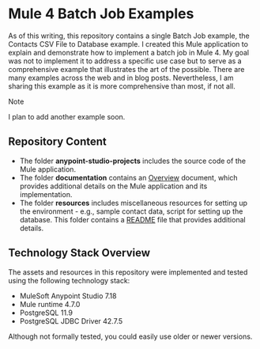 # Mule 4 Batch Job Examples

As of this writing, this repository contains a single Batch Job example, the Contacts CSV File to Database example. I created this Mule application to explain and demonstrate how to implement a batch job in Mule 4. My goal was not to implement it to address a specific use case but to serve as a comprehensive example that illustrates the art of the possible. There are many examples across the web and in blog posts. Nevertheless, I am sharing this example as it is more comprehensive than most, if not all.  

> [!NOTE]
> I plan to add another example soon.

## Repository Content

- The folder **anypoint-studio-projects** includes the source code of the Mule application.
- The folder **documentation** contains an [Overview](documentation/Overview.md) document, which provides additional details on the Mule application and its implementation.
- The folder **resources** includes miscellaneous resources for setting up the environment - e.g., sample contact data, script for setting up the database. This folder contains a [README](resources/_README.md) file that provides additional details.

## Technology Stack Overview

The assets and resources in this repository were implemented and tested using the following technology stack:

- MuleSoft Anypoint Studio 7.18
- Mule runtime 4.7.0
- PostgreSQL 11.9
- PostgreSQL JDBC Driver 42.7.5

Although not formally tested, you could easily use older or newer versions.
